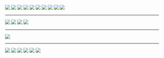 ![](附件/Pasted%20image%2020251002191124.png)
![](附件/Pasted%20image%2020251002191134.png)
![](附件/Pasted%20image%2020251002191145.png)
![](附件/Pasted%20image%2020251002191159.png)
![](附件/Pasted%20image%2020251002191212.png)
![](附件/Pasted%20image%2020251002191225.png)
![](附件/Pasted%20image%2020251002191238.png)
![](附件/Pasted%20image%2020251002191248.png)
![](附件/Pasted%20image%2020251002191301.png)
![](附件/Pasted%20image%2020251002191311.png)

---

![](附件/Pasted%20image%2020251002191330.png)
![](附件/Pasted%20image%2020251002191347.png)
![](附件/Pasted%20image%2020251002191358.png)
![](附件/Pasted%20image%2020251002191410.png)

---

![](附件/Pasted%20image%2020251002191423.png)

---

![](附件/Pasted%20image%2020251002191436.png)
![](附件/Pasted%20image%2020251002191449.png)
![](附件/Pasted%20image%2020251002191506.png)
![](附件/Pasted%20image%2020251002191518.png)
![](附件/Pasted%20image%2020251002191534.png)
![](附件/Pasted%20image%2020251002191545.png)

